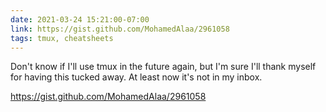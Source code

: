 ```yaml
---
date: 2021-03-24 15:21:00-07:00
link: https://gist.github.com/MohamedAlaa/2961058
tags: tmux, cheatsheets
---
```


Don't know if I'll use tmux in the future again, but I'm sure I'll thank myself for having this tucked away. At least now it's not in my inbox.

<https://gist.github.com/MohamedAlaa/2961058>
